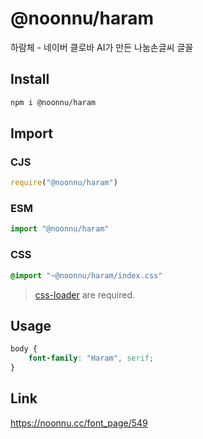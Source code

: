 # @noonnu/haram
하람체 - 네이버 클로바 AI가 만든 나눔손글씨 글꼴

## Install
```sh
npm i @noonnu/haram
```
## Import
### CJS
```js
require("@noonnu/haram")
```
### ESM
```js
import "@noonnu/haram"
```
### CSS 
```css
@import "~@noonnu/haram/index.css"
```
> [css-loader](https://github.com/webpack-contrib/css-loader) are required.

## Usage
```css
body {
    font-family: "Haram", serif;
}
```

## Link
https://noonnu.cc/font_page/549